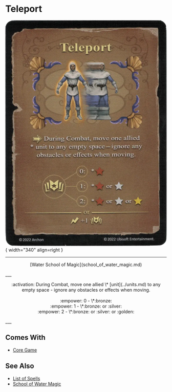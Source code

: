# Teleport

![Teleport](../assets/spells-teleport.webp){ width="340" align=right }

___
<p style="text-align: center;" markdown>[Water School of Magic](school_of_water_magic.md)</p>
___
<p style="text-align: center;" markdown>:activation: During Combat, move one allied \* [unit](../units.md) to any empty space - ignore any obstacles or effects when moving.<br><br>:empower: 0 - \*:bronze:<br>:empower: 1 - \*:bronze: or :silver:<br>:empower: 2 - \*:bronze: or :silver: or :golden:</p>
___


## Comes With

- [Core Game](../content.md)


## See Also

- [List of Spells](../spells.md)
- [School of Water Magic](school_of_water_magic.md)
